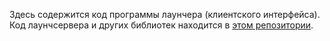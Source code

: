 

Здесь содержится код программы лаунчера (клиентского интерфейса). Код лаунчсервера и других библиотек находится в [этом репозитории](https://github.com/AuroraTeam/AuroraLauncher).
